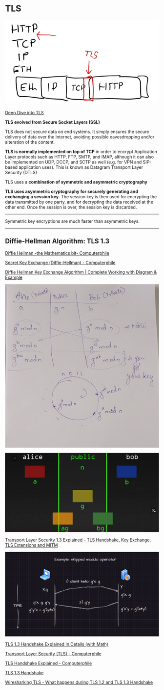 # TLS

![Untitled](TLS%208233b30bbe6d4404862e685eed0bf0d6/Untitled.png)

[Deep Dive into TLS](https://medium.com/devops-dudes/deep-dive-into-tls-a9798ac1763a)

**TLS evolved from Secure Socket Layers (SSL)**

TLS does not secure data on end systems. It simply ensures the secure delivery of data over the Internet, avoiding possible eavesdropping and/or alteration of the content.

**TLS is normally implemented on top of TCP** in order to encrypt Application Layer protocols such as HTTP, FTP, SMTP, and IMAP, although it can also be implemented on UDP, DCCP, and SCTP as well (e.g. for VPN and SIP-based application uses). This is known as Datagram Transport Layer Security (DTLS)

TLS uses a **combination of symmetric and asymmetric cryptography**

**TLS uses asymmetric cryptography for securely generating and exchanging a session key.** The session key is then used for encrypting the data transmitted by one party, and for decrypting the data received at the other end. Once the session is over, the session key is discarded.

---

Symmetric key encryptions are much faster than asymmetric keys.

---

## Diffie-Hellman Algorithm: TLS 1.3

[Diffie Hellman -the Mathematics bit- Computerphile](https://www.youtube.com/watch?v=Yjrfm_oRO0w)

[Secret Key Exchange (Diffie-Hellman) - Computerphile](https://www.youtube.com/watch?v=NmM9HA2MQGI)

[Diffie Hellman Key Exchange Algorithm | Complete Working with Diagram & Example](https://www.youtube.com/watch?v=xSUMEer6J_E)

![IMG_20230830_153729764~2.jpg](TLS%208233b30bbe6d4404862e685eed0bf0d6/IMG_20230830_1537297642.jpg)

![Untitled](TLS%208233b30bbe6d4404862e685eed0bf0d6/Untitled%201.png)

[Transport Layer Security 1.3 Explained - TLS Handshake, Key Exchange, TLS Extensions and MITM](https://www.youtube.com/watch?v=ntytZy3i-Jo&list=PLQnljOFTspQW4yHuqp_Opv853-G_wAiH-&index=2)

![Untitled](TLS%208233b30bbe6d4404862e685eed0bf0d6/Untitled%202.png)

[TLS 1.3 Handshake Explained In Details (with Math)](https://www.youtube.com/watch?v=IE0QLCcOr0I&list=PLQnljOFTspQW4yHuqp_Opv853-G_wAiH-&index=7)

[Transport Layer Security (TLS) - Computerphile](https://www.youtube.com/watch?v=0TLDTodL7Lc)

[TLS Handshake Explained - Computerphile](https://www.youtube.com/watch?v=86cQJ0MMses)

[TLS 1.3 Handshake](https://www.youtube.com/watch?v=yPdJVvSyMqk)

[Wiresharking TLS - What happens during TLS 1.2 and TLS 1.3 Handshake](https://www.youtube.com/watch?v=06Kq50P01sI)